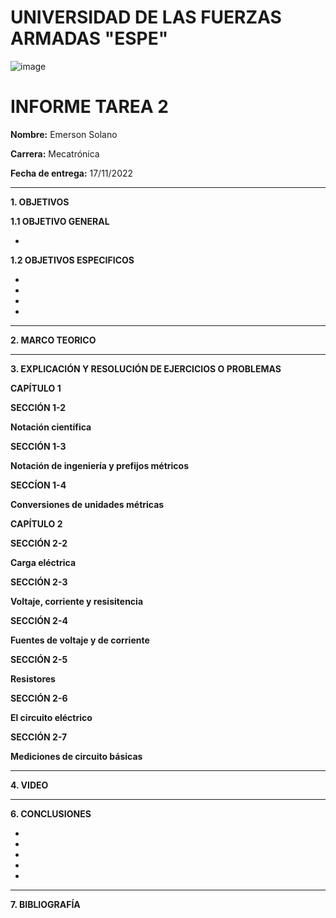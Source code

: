 # UNIVERSIDAD DE LAS FUERZAS ARMADAS "ESPE"
![image](https://user-images.githubusercontent.com/116772918/200762591-a164d8db-c02e-4269-8bb4-0bc4c810d79f.png)

# INFORME TAREA 2

**Nombre:** Emerson Solano

**Carrera:** Mecatrónica

**Fecha de entrega:** 17/11/2022

--------------------------------------------------------------------------------------------------------------------------------------------------------------------------------------

**1. OBJETIVOS**

**1.1  OBJETIVO GENERAL**

*  

**1.2  OBJETIVOS ESPECIFICOS**

*

* 

* 

*  

--------------------------------------------------------------------------------------------------------------------------------------------------------------------------------------
**2. MARCO TEORICO**


---------------------------------------------------------------------------------------------------------------------------------------------------------------------------------------
**3. EXPLICACIÓN Y RESOLUCIÓN DE EJERCICIOS O PROBLEMAS**

**CAPÍTULO 1**

**SECCIÓN 1-2**

**Notación científica**


**SECCIÓN 1-3**

**Notación de ingeniería y prefijos métricos**



**SECCÍON 1-4**

**Conversiones de unidades métricas**


**CAPÍTULO 2**

**SECCIÓN 2-2**

**Carga eléctrica**


**SECCIÓN 2-3**

**Voltaje, corriente y resisitencia**


**SECCIÓN 2-4**

**Fuentes de voltaje y de corriente**


**SECCIÓN 2-5**

**Resistores**


**SECCIÓN 2-6**

**El circuito eléctrico**


**SECCIÓN 2-7**

**Mediciones de circuito básicas**



--------------------------------------------------------------------------------------------------------------------------------------------------------------------------------------
**4. VIDEO**



---------------------------------------------------------------------------------------------------------------------------------------------------------------------------------------
**6. CONCLUSIONES**

*
* 
* 
* 
* 
----------------------------------------------------------------------------------------------------------------------------------------------------------------------------------------

**7. BIBLIOGRAFÍA**

